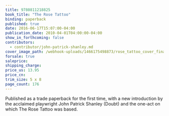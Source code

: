 ```yaml
---
title: 9780811218825
book_title: "The Rose Tattoo"
binding: paperback
published: true
date: 2016-06-17T15:07:00-04:00
publication_date: 2010-04-01T04:00:00-04:00
show_in_forthcoming: false
contributors:
  - contributor/john-patrick-shanley.md
cover_image_path: /webhook-uploads/1466175498873/rose_tattoo_cover_final.jpg
forsale: true
saleprice:
shipping_charge:
price_us: 13.95
price_cn:
trim_size: 5 x 8
page_count: 176
---
```

Published as a trade paperback for the first time, with a new introduction by the acclaimed playwright John Patrick Shanley (Doubt) and the one-act on which The Rose Tattoo was based.

